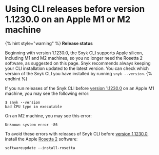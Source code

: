 # Using CLI releases before version 1.1230.0 on an Apple M1 or M2 machine

{% hint style="warning" %}
**Release status**

Beginning with version 1.1230.0, the Snyk CLI supports Apple silicon, including M1 and M2 machines, so you no longer need the Rosetta 2 software, as suggested on this page. Snyk recommends always keeping your CLI installation updated to the latest version. You can check which version of the Snyk CLI you have installed by running `snyk --version`.
{% endhint %}

If you run releases of the Snyk CLI before [version 1.1230.0](https://github.com/snyk/cli/releases/tag/v1.1230.0) on an Apple M1 machine, you may see the following error:

```
$ snyk --version
bad CPU type in executable
```

On an M2 machine, you may see this error:

`Unknown system error -86`

To avoid these errors with releases of Snyk CLI before [version 1.1230.0](https://github.com/snyk/cli/releases/tag/v1.1230.0), install the Apple [Rosetta 2](https://support.apple.com/en-gb/HT211861) software:

&#x20;`softwareupdate --install-rosetta`

